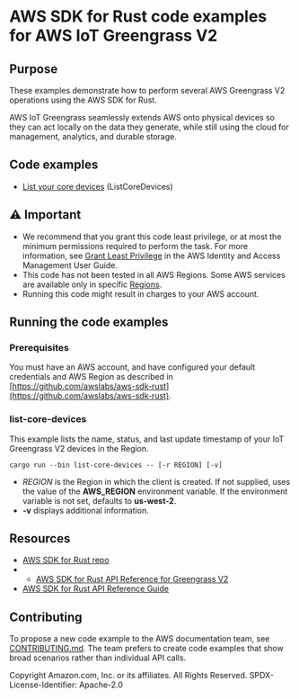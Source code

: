# AWS SDK for Rust code examples for AWS IoT Greengrass V2

## Purpose

These examples demonstrate how to perform several AWS Greengrass V2 operations using the AWS SDK for Rust.

AWS IoT Greengrass seamlessly extends AWS onto physical devices so they can act locally on the data they generate, while still using the cloud for management, analytics, and durable storage.

## Code examples

- [List your core devices](src/bin/list-core-devices.rs) (ListCoreDevices)

## ⚠ Important

- We recommend that you grant this code least privilege,
  or at most the minimum permissions required to perform the task.
  For more information, see
  [Grant Least Privilege](https://docs.aws.amazon.com/IAM/latest/UserGuide/best-practices.html#grant-least-privilege)
  in the AWS Identity and Access Management User Guide.
- This code has not been tested in all AWS Regions.
  Some AWS services are available only in specific
  [Regions](https://aws.amazon.com/about-aws/global-infrastructure/regional-product-services).
- Running this code might result in charges to your AWS account.

## Running the code examples

### Prerequisites

You must have an AWS account, and have configured your default credentials and AWS Region as described in [https://github.com/awslabs/aws-sdk-rust](https://github.com/awslabs/aws-sdk-rust).

### list-core-devices

This example lists the name, status, and last update timestamp of your IoT Greengrass V2 devices in the Region.

`cargo run --bin list-core-devices -- [-r REGION] [-v]`

- _REGION_ is the Region in which the client is created.
  If not supplied, uses the value of the **AWS_REGION** environment variable.
  If the environment variable is not set, defaults to **us-west-2**.
- **-v** displays additional information.

## Resources

- [AWS SDK for Rust repo](https://github.com/awslabs/aws-sdk-rust)
- - [AWS SDK for Rust API Reference for Greengrass V2](https://docs.rs/aws-sdk-greengrassv2)
- [AWS SDK for Rust API Reference Guide](https://awslabs.github.io/aws-sdk-rust/aws_sdk_config/index.html)

## Contributing

To propose a new code example to the AWS documentation team,
see [CONTRIBUTING.md](https://github.com/awsdocs/aws-doc-sdk-examples/blob/master/CONTRIBUTING.md).
The team prefers to create code examples that show broad scenarios rather than individual API calls.

Copyright Amazon.com, Inc. or its affiliates. All Rights Reserved. SPDX-License-Identifier: Apache-2.0
